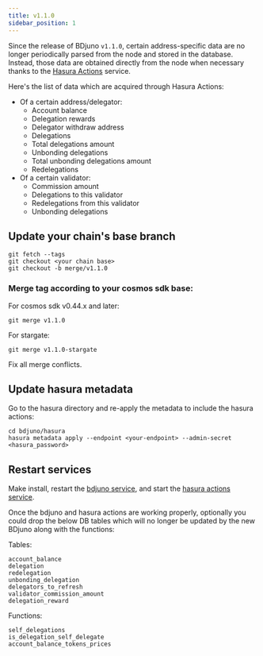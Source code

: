 ```yaml
---
title: v1.1.0
sidebar_position: 1
---
```


Since the release of BDjuno ```v1.1.0```, certain address-specific data are no longer periodically parsed from the node and stored in the database. 
Instead, those data are obtained directly from the node when necessary thanks to the [Hasura Actions](https://hasura.io/docs/latest/graphql/core/actions/index.html) service.

Here's the list of data which are acquired through Hasura Actions:
- Of a certain address/delegator:
    - Account balance
    - Delegation rewards
    - Delegator withdraw address
    - Delegations
    - Total delegations amount
    - Unbonding delegations
    - Total unbonding delegations amount
    - Redelegations
- Of a certain validator:
    - Commission amount
    - Delegations to this validator
    - Redelegations from this validator
    - Unbonding delegations

## Update your chain's base branch
```
git fetch --tags
git checkout <your chain base>
git checkout -b merge/v1.1.0
```
### Merge tag according to your cosmos sdk base: 
For cosmos sdk v0.44.x and later:
```
git merge v1.1.0
```
For stargate:
```
git merge v1.1.0-stargate
```
Fix all merge conflicts.

## Update hasura metadata
Go to the hasura directory and re-apply the metadata to include the hasura actions:
```
cd bdjuno/hasura
hasura metadata apply --endpoint <your-endpoint> --admin-secret <hasura_password>
```

## Restart services
Make install, restart the [bdjuno service](/cosmos-based/parser/setup#running-bdjuno), and 
start the [hasura actions service](/cosmos-based/parser/hasura#start-hasura-actions). 

Once the bdjuno and hasura actions are working properly, optionally
you could drop the below DB tables which will no longer be updated by the new BDjuno along with the functions:

Tables: 
```
account_balance
delegation
redelegation
unbonding_delegation
delegators_to_refresh
validator_commission_amount
delegation_reward
```

Functions:
```
self_delegations
is_delegation_self_delegate
account_balance_tokens_prices
```